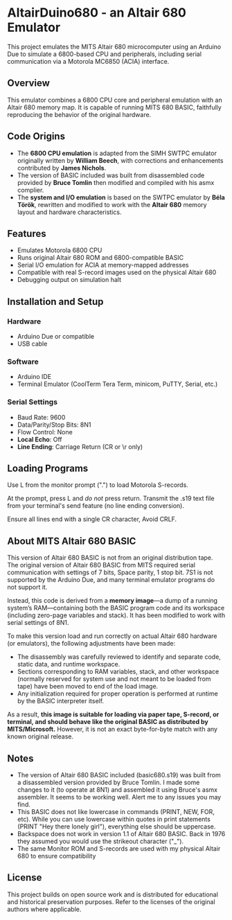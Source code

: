 # AltairDuino680 - an Altair 680 Emulator

This project emulates the MITS Altair 680 microcomputer using an Arduino Due to simulate a 6800-based CPU and peripherals, including serial communication via a Motorola MC6850 (ACIA) interface.

## Overview

This emulator combines a 6800 CPU core and peripheral emulation with an Altair 680 memory map. It is capable of running MITS 680 BASIC, faithfully reproducing the behavior of the original hardware.

## Code Origins

- The **6800 CPU emulation** is adapted from the SIMH SWTPC emulator originally written by **William Beech**, with corrections and enhancements contributed by **James Nichols**.
- The version of BASIC included was built from disassembled code provided by **Bruce Tomlin** then modified and compiled with his asmx complier.
- The **system and I/O emulation** is based on the SWTPC emulator by **Béla Török**, rewritten and modified to work with the **Altair 680** memory layout and hardware characteristics.

## Features

- Emulates Motorola 6800 CPU
- Runs original Altair 680 ROM and 6800-compatible BASIC
- Serial I/O emulation for ACIA at memory-mapped addresses
- Compatible with real S-record images used on the physical Altair 680
- Debugging output on simulation halt

## Installation and Setup

### Hardware
- Arduino Due or compatible
- USB cable

### Software
- Arduino IDE
- Terminal Emulator (CoolTerm Tera Term, minicom, PuTTY, Serial, etc.)

### Serial Settings
- Baud Rate: 9600
- Data/Parity/Stop Bits: 8N1
- Flow Control: None
- **Local Echo**: Off
- **Line Ending**: Carriage Return (CR or \r only)

## Loading Programs
Use L from  the monitor prompt (".") to load Motorola S-records.

At the prompt, press L and *do not* press return.  Transmit the .s19 text file from your terminal's send feature (no line ending conversion).

Ensure all lines end with a single CR character,  Avoid CRLF.

## About MITS Altair 680 BASIC

This version of Altair 680 BASIC is not from an original distribution tape. The original version of Altair 680 BASIC from MITS required serial communication with settings of 7 bits, Space parity, 1 stop bit.  7S1 is not supported by the Arduino Due, and many terminal emulator programs do not support it.

Instead, this code is derived from a **memory image**—a dump of a running system’s RAM—containing both the BASIC program code and its workspace (including zero-page variables and stack).  It has been modified to work with serial settings of 8N1.

To make this version load and run correctly on actual Altair 680 hardware (or emulators), the following adjustments have been made:

- The disassembly was carefully reviewed to identify and separate code, static data, and runtime workspace.
- Sections corresponding to RAM variables, stack, and other workspace (normally reserved for system use and not meant to be loaded from tape) have been moved to end of the load image.
- Any initialization required for proper operation is performed at runtime by the BASIC interpreter itself.

As a result, **this image is suitable for loading via paper tape, S-record, or terminal, and should behave like the original BASIC as distributed by MITS/Microsoft.**  However, it is not an exact byte-for-byte match with any known original release.

## Notes

- The version of Altair 680 BASIC included (basic680.s19) was built from a disassembled version provided by Bruce Tomlin. I made some changes to it (to operate at 8N1) and assembled it using Bruce's asmx assembler. It seems to be working well. Alert me to any issues you may find.
- This BASIC does not like lowercase in commands (PRINT, NEW, FOR, etc).  While you can use lowercase within quotes in print statements (PRINT "Hey there lonely girl"), everything else should be uppercase.
- Backspace does not work in version 1.1 of Altair 680 BASIC.  Back in 1976 they assumed you would use the strikeout character ("_").
- The same Monitor ROM and S-records are used with my physical Altair 680 to ensure compatibility

## License

This project builds on open source work and is distributed for educational and historical preservation purposes. Refer to the licenses of the original authors where applicable.

